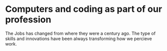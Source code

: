 <html>
    <head>
     <title>Toolit(ML)</title>
    </head>
    <body>
      <h1>Computers and coding as part of our profession</h1>
      <p>The Jobs has changed from where they were a century ago. The type of skills and innovations have been always transforming how we percieve work.</p>
    </body>
</html>
